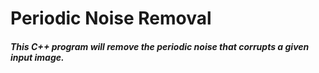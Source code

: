 # Periodic Noise Removal

##### This C++ program will remove the periodic noise that corrupts a given input image.
<br />



